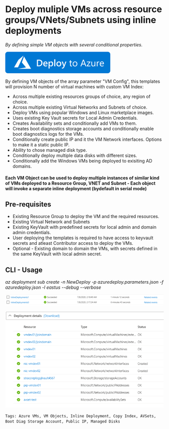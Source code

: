 # Deploy muliple VMs across resource groups/VNets/Subnets using inline deployments 
*By defining simple VM objects with several conditional properties.*


[![Deploy To Azure](https://raw.githubusercontent.com/Azure/azure-quickstart-templates/master/1-CONTRIBUTION-GUIDE/images/deploytoazure.svg?sanitize=true)](https://portal.azure.com/#create/Microsoft.Template/uri/https%3A%2F%2Fraw.githubusercontent.com%2Fabhilash9%2Farmtemplates-caf%2Fmaster%2FVM-Create-Objects-Inline%2Fazuredeploy.json)


By defining VM objects of the array parameter "VM Config", this templates will provision N number of virtual machines with custom VM Index:
- Across multiple existing resources groups of choice, any region of choice.
- Across multiple existing Virtual Networks and Subnets of choice.
- Deploy VMs using popular Windows and Linux marketplace images.
- Uses existing Key Vault secrets for Local Admin Credentials. 
- Creates Availability sets and conditionally add VMs to them.
- Creates boot diagnostics storage accounts and conditionally enable boot diagnostics logs for the VMs.
- Conditionally create public IP and it the VM Network interfaces. Options to make it a static public IP.
- Ability to chose managed disk type.
- Conditionally deploy multiple data disks with different sizes.
- Conditionally add the Windows VMs being deployed to exisiting AD domains.  

#### **Each VM Object can be used to deploy multiple instances of similar kind of VMs deployed to a Resource Group, VNET and Subnet - Each object will invoke a separate inline deployment (bydefault in serial mode)**

## Pre-requisites
- Existing Resource Group to deploy the VM and the required resources. 
- Existing Virtual Network and Subnets
- Existing KeyVault with predefined secrets for local admin and domain admin credentials.
- User deploying the templates is required to have access to keyvault secrets and atleast Contributor access to deploy the VMs.
- Optional - Existing domain to domain the VMs, with secrets defined in the same KeyVault with local admin secret.  

## CLI - Usage
*az deployment sub create -n NewDeploy -p azuredeploy.parameters.json -f azuredeploy.json -l eastus --debug --verbose*

![template deployments](VM-Create-Objects-Inline/images/Deployments.PNG "template resource objects")

![template resources](VM-Create-Objects-Inline/images/ResourceDeployed.PNG "template resource objects")

`Tags: Azure VMs, VM Objects, Inline Deployment, Copy Index, AVSets, Boot Diag Storage Account, Public IP, Managed Disks `

